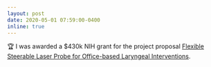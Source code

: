 ```yaml
---
layout: post
date: 2020-05-01 07:59:00-0400
inline: true
---
```


:trophy: I was awarded a $430k NIH grant for the project proposal
[Flexible Steerable Laser Probe for Office-based Laryngeal Interventions][1].

[1]: https://reporter.nih.gov/project-details/9965123
